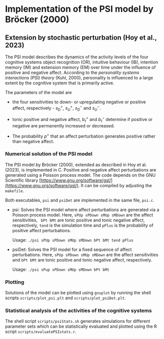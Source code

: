 Implementation of the PSI model  by Bröcker (2000)
========

## Extension by stochastic perturbation (Hoy et al., 2023)

The PSI model describes the dynamics of the activity levels of the four cognitive systems object recognition (OR), intuitive behaviour (IB), intention memory (IM) and extension memory (EM) over time under the influence of positive and negative affect. According to the *personality systems interactions (PSI) theory* (Kuhl, 2000), personality is influenced to a large extent by the cognitive system that is primarily active. 

The parameters of the model are

 - the four sensitivities to down- or upregulating negative or positive affect, respectively - $s^+_D$,  $s^+_U$, $s^-_D$ and $s^-_U$. 
 
 - tonic positive and negative affect, $b^+_t$ and $b^-_t$ determine if positive or negative are permanently increased or decreased. 
 
 - The probability $p^+$ that an affect perturbation generates positive rather than negative affect. 

### Numerical solution of the PSI model

The PSI model by Bröcker (2000), extended as described in Hoy et al. (2023), is implemented in C. Positive and negative affect perturbations are generated using a Poisson process model. The code depends on the GNU Scientific library [https://www.gnu.org/software/gsl/](https://www.gnu.org/software/gsl/). It can be compiled by adjusting the `makefile`.

Both executables, `psi` and `psiDet` are implemented in the same file, `psi.c`.

 - psi: Solves the PSI model where affect perturbations are generated via a Poisson process model. Here, `sPUp sPDown sMUp sMDown` are the affect sensitivities, ` bPt bMt` are tonic positive and tonic negative affect, respectively, `tend` is the simulation time and `pPlus` is the probability of positive affect perturbations.   
   
   Usage: `./psi sPUp sPDown sMUp sMDown bPt bMt tend pPlus`
 
 - psiDet: Solves the PSI model for a fixed sequence of affect perturbations. Here, `sPUp sPDown sMUp sMDown` are the affect sensitivities and `bPt bMt` are tonic positive and tonic negative affect, respectively.   
   
    Usage: `./psi sPup sPDown sMUp sMDown bPt bMt`  
 
 
### Plotting
 
 Solutions of the model can be plotted using `gnuplot` by running the shell scripts `scripts/plot_psi.plt` and `scripts/plot_psiDet.plt`. 
 
### Statistical analysis of the activities of the cognitive systems

The shell script `scripts/psiStats.sh` generates simulations for different parameter sets which can be statistically evaluated and plotted using the R script `scripts/evaluatePSIstats.r`.

 
 


